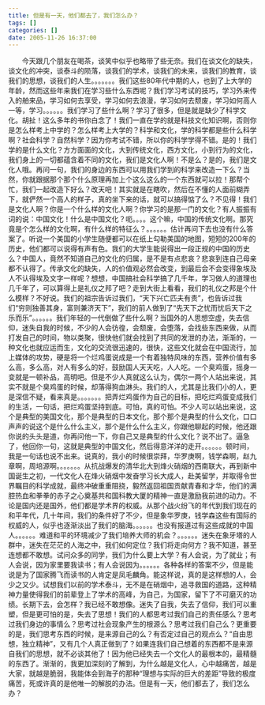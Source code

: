 ```yaml
---
title: 但是有一天，他们都去了，我们怎么办？
tags: []
categories: []
date: 2005-11-26 16:37:00 
---
```



&emsp;&emsp;今天跟几个朋友在喝茶，谈笑中似乎也略带了些无奈。我们在谈文化的缺失，谈文化的冲突，谈泰斗的陨落，谈我们的学术，谈我们的未来，谈我们的教育，谈我们的思想，谈我们的人生。。。。。。。我们这些80年代中期的人，也到了上大学的年龄，然而这些年来我们在学习些什么东西呢？我们学习考试的技巧，学习外来传入的舶来品，学习如何去享受，学习如何去浪漫，学习如何去颓废，学习如何高人一等，学习。。。。。。我们学习了些什么啊？学习了很多，但是就是缺少了科学文化。胡扯！这么多年的书你白念了！我们一直在学的就是科技文化知识啊，否则你是怎么样考上中学的？怎么样考上大学的？科学和文化，学的科学都是些什么科学啊？社会科学？自然科学？因为你考试不错，所以你的科学学得不错。是的！我们学的是什么文化？方方面面的文化，大到传统文化，西方文化，小到行为的文化，我们身上的一切都蕴含着不同的文化，我们是文化人啊！不是么？是的，我们是文化人哦。再问一句，我们的身边的东西可以用我们学到的科学来改造一下么？当然，你就跟据那个那个什么原理再加上个这么这么的一个东西就可以拉！那帮个忙，我们一起改造下好么？改天吧！其实就是在瞎吹，然后在不懂的人面前糊弄下，就俨然一个高人的样子，真的坐下来的话，就可以搞得惦了么？不见得！我们是文化人啊？你是一个什么样的文化人啊？你学习的是那一门的文化？有人振振有词的说：中国文化！什么是中国文化？呃。。。。这个嘛，中国的传统文化啊。那究竟是个怎么样的文化啊，有什么样的特征么？。。。。。。估计再问下去也没有什么答案了。听说一个美国的小学生随便都可以在纸上勾勒美国的地图，短短的200年的历史，他们都可以说得有声有色。我们的大学生能说得出一段正规的中国的历史么？中国人，竟然不知道自己的文化的归属，是不是有点悲哀？悲哀到连自己母亲都不认得了。传承文化的缺失，人的价值观必然会改变，到最后会不会变得象埃及人不认得埃及文字一样呢？想想，中国搞社会科学搞了几千年，学习做人的道理也几千年了，可以算得上是礼仪之邦了吧？走到大街上看看，我们的礼仪之邦是个什么模样？不好说。我们的祖宗告诉过我们，“天下兴亡匹夫有责”，也告诉过我们“穷则独善其身，富则兼济天下”，我们的前人做到了“先天下之忧而忧后天下之乐而乐”。。。。。。我们年轻的一代倒做了些什么啊？当国外的人思想空虚，失去信仰，迷失自我的时候，不少的人会彷徨，会颓废，会堕落，会找些东西来做，从而打发自己的时间，物以类聚，很快他们就会找到了共同的发泄的办法，渐渐的，一种文化也就应运而生，文化的交流很迅速的，很快，这些文化就会在中国流行，加上媒体的攻势，硬是将一个烂鸡蛋说成是一个有着独特风味的东西，营养价值有多么高，多么高，对人有多么的好，鼓励国人天天吃，人人吃。一个臭鸡蛋，摇身一变就是一顿补品，高明吧。但是不少人真就这么认为，偶尔一两个人站出来说，其实不就是个臭鸡蛋的时候，却落得狗血淋头。我们的人，尤其是比我们小的人，更是深信不疑，看来真是。。。。。。。把弄烂鸡蛋作为自己的目标，把吃烂鸡蛋变成我们的生活，一句话，把烂鸡蛋坚持到底。可怕，真的可怕。不少人可以站出来说，这个是典型的美国文化，那个是典型的日本文化，那个那个是典型的什么文化，口口声声的说这个是什么什么主义，那个是什么什么主义，你跟他聊起的时候，他还跟你说的头头是道，你再问他一下，你自己又是典型的什么文化？说不出了。逼急了，他回你一句，这就是典型的中国文化，然后得意洋洋的走开。。。。。。顿时间，我是一句话也说不出来。说真的，我小的时候很崇拜，华罗庚啊，钱学森啊，赵九章啊，周培源啊。。。。。。。从抗战爆发的清华北大到烽火硝烟的西南联大，再到新中国诞生之初，一代文化人在烽火硝烟中发奋学习长大成人，赴美留学，并取得令世界瞩目的科学成就，最终冲破重重阻挠，毅然返回祖国贡献青春和才华，他们的满腔热血和拳拳的赤子之心奠基共和国科教大厦的精神一直是激励我前进的动力。不论是国内还是国外，他们都是学术界的权威。从那个战火纷飞的年代到我们现在的和平年代，几十年间，我们的条件好了不少，但是象华罗庚，钱学森这些有国际的权威的人，似乎也逐渐淡出了我们的脑海。。。。。。也没有报道过有这些成就的中国人。。。。。。难道和平的环境减少了我们培养大师的机会？。。。。。。迷失在象牙塔的人群中，迷失在茫茫的人海之中，我们如何定位？我们将走向何方？我不知道，甚至连想都不敢想。试问众多的同学，我们为什么要上大学？有人会说，为了就业；有人会说，因为家里要我读书；有人会说因为。。。。。。各种各样的答案不少，但是能说是为了国家腾飞而读书的人肯定是凤毛麟角。能这样说，真的是这样想的人，会少之又少。试想我们以前的学术泰斗，无不是在硝烟中，追寻救国的道路，这种精神力量使得我们的前辈登上了学术的高峰，为自己，为国家，留下了不可磨灭的功绩。长期下去，会怎样？我已经不敢想像。迷失了自我，失去了信仰，我们可以重塑，但是更可怕的是，失去了思想！我们的人都思考过我们自己的责任感么？思考过我们身边的事情么？思考过社会现象产生的根源么？思考过我们自己么？更重要的是，我们思考东西的时候，是来源自己的么？有否定过自己的观点么？“自由思想，独立精神”，又有几个人真正做到了？如果连我们自己想着的东西都不是来源自我们的思想，就不必谈其他了！因为他已经失去一个文化人的最根本的，最精髓的东西了。渐渐的，我更加深刻的了解到，为什么越是文化人，心中越痛苦，越是大家，就越是脆弱，我能体会到海子的那种“理想与实际的巨大的差距”导致的极度痛苦，死或许真的是他唯一的解脱的办法。但是有一天，他们都去了，我们怎么办？